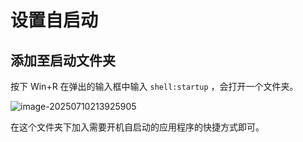 # 设置自启动

## 添加至启动文件夹

按下 Win+R 在弹出的输入框中输入 `shell:startup` ，会打开一个文件夹。

![image-20250710213925905](https://kat-tc.oss-cn-chengdu.aliyuncs.com/undefinedimage-20250710213925905.png)

在这个文件夹下加入需要开机自启动的应用程序的快捷方式即可。
